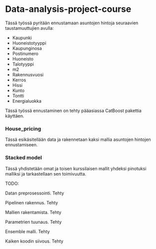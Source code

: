 # Data-analysis-project-course

Tässä työssä pyritään ennustamaan asuntojen hintoja seuraavien taustamuuttujien avulla:

- Kaupunki	
- Huoneistotyyppi
- Kaupunginosa
- Postinumero
- Huoneisto	
- Talotyyppi
- m2
-	Rakennusvuosi	
- Kerros
- Hissi
- Kunto
- Tontti
- Energialuokka

Tässä työssä ennustaminen on tehty pääasiassa CatBoost pakettia käyttäen.

### House_pricing

Tässä esikäsitellään data ja rakennetaan kaksi mallia asuntojen hintojen ennustamiseen.

### Stacked model

Tässä yhdistetään omat ja toisen kurssilaisen mallit yhdeksi pinotuksi malliksi ja tarkastellaan sen toimivuutta.

TODO:

Datan preprosessointi. Tehty

Pipelinen rakennus. Tehty

Mallien rakentamista. Tehty

Parametrien tuunaus. Tehty

Ensemble malli. Tehty

Kaiken koodin siivous. Tehty

